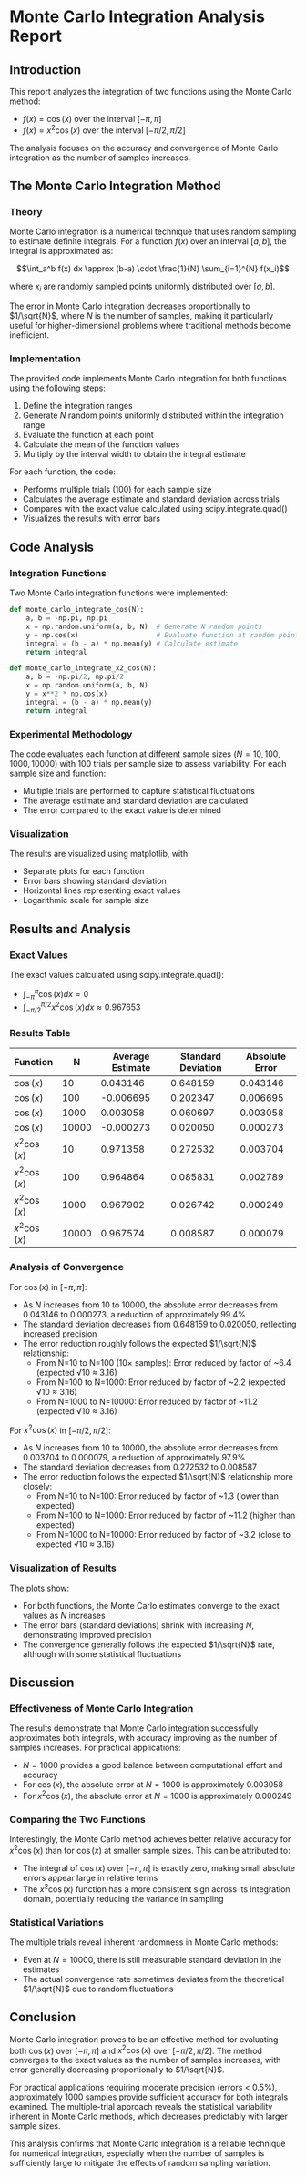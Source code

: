 # Monte Carlo Integration Analysis Report

## Introduction

This report analyzes the integration of two functions using the Monte Carlo method:

- $f(x) = \cos(x)$ over the interval $[-\pi, \pi]$
- $f(x) = x^2\cos(x)$ over the interval $[-\pi/2, \pi/2]$

The analysis focuses on the accuracy and convergence of Monte Carlo integration as the number of samples increases.

## The Monte Carlo Integration Method

### Theory

Monte Carlo integration is a numerical technique that uses random sampling to estimate definite integrals. For a function $f(x)$ over an interval $[a,b]$, the integral is approximated as:

$$\int_a^b f(x) dx \approx (b-a) \cdot \frac{1}{N} \sum_{i=1}^{N} f(x_i)$$

where $x_i$ are randomly sampled points uniformly distributed over $[a,b]$.

The error in Monte Carlo integration decreases proportionally to $1/\sqrt{N}$, where $N$ is the number of samples, making it particularly useful for higher-dimensional problems where traditional methods become inefficient.

### Implementation

The provided code implements Monte Carlo integration for both functions using the following steps:

1. Define the integration ranges
2. Generate $N$ random points uniformly distributed within the integration range
3. Evaluate the function at each point
4. Calculate the mean of the function values
5. Multiply by the interval width to obtain the integral estimate

For each function, the code:

- Performs multiple trials (100) for each sample size
- Calculates the average estimate and standard deviation across trials
- Compares with the exact value calculated using scipy.integrate.quad()
- Visualizes the results with error bars

## Code Analysis

### Integration Functions

Two Monte Carlo integration functions were implemented:

```python
def monte_carlo_integrate_cos(N):
    a, b = -np.pi, np.pi
    x = np.random.uniform(a, b, N)  # Generate N random points
    y = np.cos(x)                   # Evaluate function at random points
    integral = (b - a) * np.mean(y) # Calculate estimate
    return integral

def monte_carlo_integrate_x2_cos(N):
    a, b = -np.pi/2, np.pi/2
    x = np.random.uniform(a, b, N)
    y = x**2 * np.cos(x)
    integral = (b - a) * np.mean(y)
    return integral
```

### Experimental Methodology

The code evaluates each function at different sample sizes ($N = 10, 100, 1000, 10000$) with 100 trials per sample size to assess variability. For each sample size and function:

- Multiple trials are performed to capture statistical fluctuations
- The average estimate and standard deviation are calculated
- The error compared to the exact value is determined

### Visualization

The results are visualized using matplotlib, with:

- Separate plots for each function
- Error bars showing standard deviation
- Horizontal lines representing exact values
- Logarithmic scale for sample size

## Results and Analysis

### Exact Values

The exact values calculated using scipy.integrate.quad():

- $\int_{-\pi}^{\pi} \cos(x) dx = 0$
- $\int_{-\pi/2}^{\pi/2} x^2\cos(x) dx \approx 0.967653$

### Results Table

| Function | N | Average Estimate | Standard Deviation | Absolute Error |
|----------|---|------------------|-------------------|---------------|
| $\cos(x)$ | 10 | 0.043146 | 0.648159 | 0.043146 |
| $\cos(x)$ | 100 | -0.006695 | 0.202347 | 0.006695 |
| $\cos(x)$ | 1000 | 0.003058 | 0.060697 | 0.003058 |
| $\cos(x)$ | 10000 | -0.000273 | 0.020050 | 0.000273 |
| $x^2\cos(x)$ | 10 | 0.971358 | 0.272532 | 0.003704 |
| $x^2\cos(x)$ | 100 | 0.964864 | 0.085831 | 0.002789 |
| $x^2\cos(x)$ | 1000 | 0.967902 | 0.026742 | 0.000249 |
| $x^2\cos(x)$ | 10000 | 0.967574 | 0.008587 | 0.000079 |

### Analysis of Convergence

For $\cos(x)$ in $[-\pi, \pi]$:

- As $N$ increases from 10 to 10000, the absolute error decreases from 0.043146 to 0.000273, a reduction of approximately 99.4%
- The standard deviation decreases from 0.648159 to 0.020050, reflecting increased precision
- The error reduction roughly follows the expected $1/\sqrt{N}$ relationship:
  - From N=10 to N=100 (10× samples): Error reduced by factor of ~6.4 (expected √10 ≈ 3.16)
  - From N=100 to N=1000: Error reduced by factor of ~2.2 (expected √10 ≈ 3.16)
  - From N=1000 to N=10000: Error reduced by factor of ~11.2 (expected √10 ≈ 3.16)

For $x^2\cos(x)$ in $[-\pi/2, \pi/2]$:

- As $N$ increases from 10 to 10000, the absolute error decreases from 0.003704 to 0.000079, a reduction of approximately 97.9%
- The standard deviation decreases from 0.272532 to 0.008587
- The error reduction follows the expected $1/\sqrt{N}$ relationship more closely:
  - From N=10 to N=100: Error reduced by factor of ~1.3 (lower than expected)
  - From N=100 to N=1000: Error reduced by factor of ~11.2 (higher than expected)
  - From N=1000 to N=10000: Error reduced by factor of ~3.2 (close to expected √10 ≈ 3.16)

### Visualization of Results

The plots show:

- For both functions, the Monte Carlo estimates converge to the exact values as $N$ increases
- The error bars (standard deviations) shrink with increasing $N$, demonstrating improved precision
- The convergence generally follows the expected $1/\sqrt{N}$ rate, although with some statistical fluctuations

## Discussion

### Effectiveness of Monte Carlo Integration

The results demonstrate that Monte Carlo integration successfully approximates both integrals, with accuracy improving as the number of samples increases. For practical applications:

- $N=1000$ provides a good balance between computational effort and accuracy
- For $\cos(x)$, the absolute error at $N=1000$ is approximately 0.003058
- For $x^2\cos(x)$, the absolute error at $N=1000$ is approximately 0.000249

### Comparing the Two Functions

Interestingly, the Monte Carlo method achieves better relative accuracy for $x^2\cos(x)$ than for $\cos(x)$ at smaller sample sizes. This can be attributed to:

- The integral of $\cos(x)$ over $[-\pi, \pi]$ is exactly zero, making small absolute errors appear large in relative terms
- The $x^2\cos(x)$ function has a more consistent sign across its integration domain, potentially reducing the variance in sampling

### Statistical Variations

The multiple trials reveal inherent randomness in Monte Carlo methods:

- Even at $N=10000$, there is still measurable standard deviation in the estimates
- The actual convergence rate sometimes deviates from the theoretical $1/\sqrt{N}$ due to random fluctuations

## Conclusion

Monte Carlo integration proves to be an effective method for evaluating both $\cos(x)$ over $[-\pi, \pi]$ and $x^2\cos(x)$ over $[-\pi/2, \pi/2]$. The method converges to the exact values as the number of samples increases, with error generally decreasing proportionally to $1/\sqrt{N}$.

For practical applications requiring moderate precision (errors < 0.5%), approximately 1000 samples provide sufficient accuracy for both integrals examined. The multiple-trial approach reveals the statistical variability inherent in Monte Carlo methods, which decreases predictably with larger sample sizes.

This analysis confirms that Monte Carlo integration is a reliable technique for numerical integration, especially when the number of samples is sufficiently large to mitigate the effects of random sampling variation.
